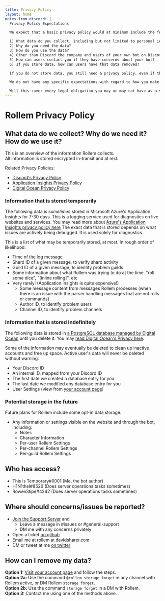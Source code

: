 ```yaml
---
title: Privacy Policy
layout: home
notes-from-discord: |
  Privacy Policy Expectations

  We expect that a basic privacy policy would at minimum include the following:

  1) What data do you collect, including but not limited to personal identifying information?
  2) Why do you need the data?
  3) How do you use the data?
  4) Other than Discord the company and users of your own bot on Discord the platform, who do you share your collected data with, if anyone?
  5) How can users contact you if they have concerns about your bot?
  6) If you store data, how can users have that data removed?

  If you do not store data, you still need a privacy policy, even if that policy says "We do not store data" before still providing users with a way to contact you about their concerns.

  We do not have any specific expectations with regard to how you make your privacy policy available. We simply expect that you do your best to make it available to your users however you see fit. This can be a link to a website, a command in your bot, a link to a Pastebin, the option for users to request it via DM, or pretty much anything that empowers users to go find your policy if they should want it. 

  Will this cover every legal obligation you may or may not have as a software developer working with user information at scale? We can't really speak to this, and if you are concerned about your legal obligations regarding GDPR, CCPA, and other regional data regulations, we would advise speaking with a lawyer. Would this cover our expectations for you as a user of our API? Yes.
---
```


# Rollem Privacy Policy

## What data do we collect? Why do we need it? How do we use it?
This is an overview of the information Rollem collects.  
All information is stored encrypted in-transit and at rest.

Related Privacy Policies:
- [Discord's Privacy Policy][discord-pp]
- [Application Insights Privacy Policy][ai-pp]
- [Digital Ocean Privacy Policy][do-pp]

### Information that is stored temporarily
The following data is *sometimes* stored in Microsoft Azure's Application Insights for 7-30 days.
This is a logging service used for diagnostics on live websites and services.
You may read more about [Azure's Application Insights privacy policy here](ai-pp)
The exact data that is stored depends on what issues are actively being debugged.
It is used solely for diagnostics.

This is a list of what may be temporarily stored, at most. In rough order of likelihood:
- Time of the log message
- Shard ID of a given message, to verify shard activity
- Guild ID of a given message, to identify problem guilds
- Some information about what Rollem was trying to do at the time. "roll some dice", "\[inline rolling\]", etc
- Very rarely! (Application Insights is quite expensive!)
  - Some message content from messages Rollem processes (when there is an issue with the parser handling messages that are not rolls or commands)
  - Author ID, to identify problem users
  - Channel ID, to identify problem channels

### Information that is stored indefinitely
The following data is stored in [a PostgreSQL database managed by Digital Ocean][do-managed-db] until you delete it.
You may [read Digital Ocean's Privacy here][do-pp].

Some of the information may eventually be deleted to clean up inactive accounts and free up space.
Active user's data will never be deleted without warning.
- Your Discord ID
- An internal ID, mapped from your Discord ID
- The first date we created a database entry for you
- The last date we modified any database entry for you
- User Settings (view from [your account page][account])

### Potential storage in the future
Future plans for Rollem include some opt-in data storage.
- Any information or settings visible on the website and through the bot, including:
  - Notes
  - Character Information
  - Per-user Rollem Settings
  - Per-channel Rollem Settings
  - Per-guild Rollem Settings

## Who has access?
- This is Temporary#0001 (Me, the bot author)
- H1N1theI#8526 (Does server operations tasks sometimes)
- RowenStipe#4242 (Does server operations tasks sometimes)

## Where should concerns/issues be reported?
- [Join the Support Server][support-server] and
  - Leave a message in #issues or #general-support
  - DM me with any concerns privately
- Open a ticket [on github][github-issues]
- Email me at rollem at davidsharer.com
- DM or tweet at me [on twitter][twitter]

## How can I remove my data?
**Option 1:** [Visit your account page][account] and follow the steps.  
**Option 2a:** Use the command `@rollem storage forget` in any channel with Rollem active, or DM Rollem `storage forget`.  
**Option 2b:** Use the command `storage forget` in a DM with Rollem.  
**Option 3:** Contact me using one of the methods above.

[support-server]: https://discord.gg/FyMcZSPNFg
[twitter]: https://twitter.com/david_does
[github-issues]: https://github.com/rollem-discord/rollem-discord/issues
[account]: /account
[ai-pp]: https://docs.microsoft.com/en-us/azure/azure-monitor/app/data-retention-privacy#how-secure-is-my-data
[do-pp]: https://www.digitalocean.com/legal/privacy-policy/
[do-managed-db]: https://www.digitalocean.com/products/managed-databases/
[discord-pp]: https://discord.com/privacy